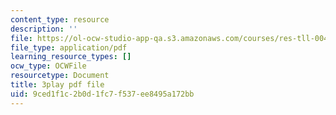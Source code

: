 ```yaml
---
content_type: resource
description: ''
file: https://ol-ocw-studio-app-qa.s3.amazonaws.com/courses/res-tll-004-stem-concept-videos-fall-2013/9ced1f1c2b0d1fc7f537ee8495a172bb_Of68ZXH35o0.pdf
file_type: application/pdf
learning_resource_types: []
ocw_type: OCWFile
resourcetype: Document
title: 3play pdf file
uid: 9ced1f1c-2b0d-1fc7-f537-ee8495a172bb
---
```


